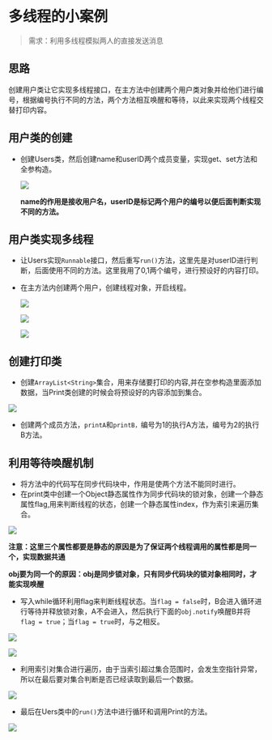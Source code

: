 # 多线程的小案例

> 需求：利用多线程模拟两人的直接发送消息

## 思路

创建用户类让它实现多线程接口，在主方法中创建两个用户类对象并给他们进行编号，根据编号执行不同的方法，两个方法相互唤醒和等待，以此来实现两个线程交替打印内容。

## 用户类的创建

* 创建Users类，然后创建name和userID两个成员变量，实现get、set方法和全参构造。

  ![](https://i.postimg.cc/j2PdfYHT/2022-10-11-145107.png)

  **name的作用是接收用户名，userID是标记两个用户的编号以便后面判断实现不同的方法。**

## 用户类实现多线程

* 让Users实现`Runnable`接口，然后重写`run()`方法，这里先是对userID进行判断，后面使用不同的方法。这里我用了0,1两个编号，进行预设好的内容打印。

* 在主方法内创建两个用户，创建线程对象，开启线程。

  ![](https://i.postimg.cc/W3RncR3s/2022-10-11-194448.png)

  ![](https://i.postimg.cc/jdsrYmw6/2022-10-11-194725.png)

  ![](https://i.postimg.cc/8zdG8Gwb/2022-10-11-195154.png)

## 创建打印类

* 创建`ArrayList<String>`集合，用来存储要打印的内容,并在空参构造里面添加数据，当Print类创建的时候会将预设好的内容添加到集合。

![](https://i.postimg.cc/QMSTSRT6/2022-10-11-194954.png)

* 创建两个成员方法，`printA`和`printB，`编号为1的执行A方法，编号为2的执行B方法。



## 利用等待唤醒机制

* 将方法中的代码写在同步代码块中，作用是使两个方法不能同时进行。
* 在print类中创建一个Object静态属性作为同步代码块的锁对象，创建一个静态属性flag,用来判断线程的状态，创建一个静态属性index，作为索引来遍历集合。

![](https://i.postimg.cc/T2QRkgC3/2022-10-11-195933.png)

**注意：这里三个属性都要是静态的原因是为了保证两个线程调用的属性都是同一个，实现数据共通**

**obj要为同一个的原因：obj是同步锁对象，只有同步代码块的锁对象相同时，才能实现唤醒**

* 写入while循环利用flag来判断线程状态。当`flag = false`时，B会进入循环进行等待并释放锁对象，A不会进入，然后执行下面的`obj.notify`唤醒B并将`flag = true`；当`flag = true`时，与之相反。

![](https://i.postimg.cc/28Rnjpnt/2022-10-11-200106.png)

![](https://i.postimg.cc/FzjdkR0B/2022-10-11-200123.png)

* 利用索引对集合进行遍历，由于当索引超过集合范围时，会发生空指针异常，所以在最后要对集合判断是否已经读取到最后一个数据。

![](https://i.postimg.cc/ncFSVQ4g/2022-10-11-200356.png)

* 最后在Uers类中的`run()`方法中进行循环和调用Print的方法。

![](https://i.postimg.cc/mZKMnJbm/2022-10-11-200659.png)